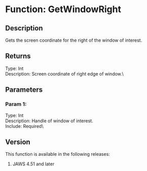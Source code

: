 # Function: GetWindowRight

## Description

Gets the screen coordinate for the right of the window of interest.

## Returns

Type: Int\
Description: Screen coordinate of right edge of window.\

## Parameters

### Param 1:

Type: Int\
Description: Handle of window of interest.\
Include: Required\

## Version

This function is available in the following releases:

1.  JAWS 4.51 and later
